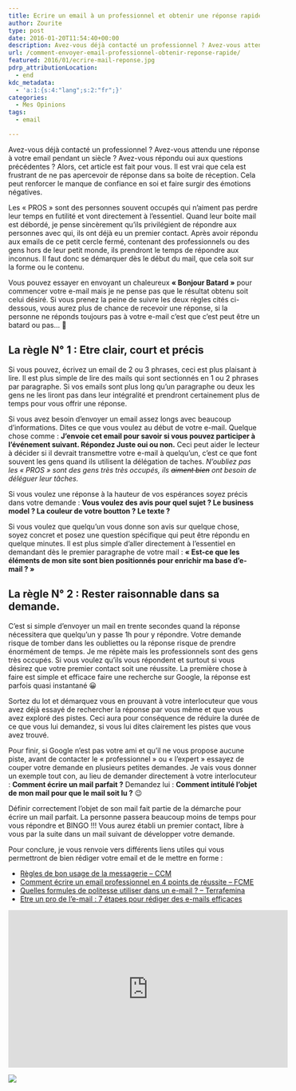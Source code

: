 ```yaml
---
title: Ecrire un email à un professionnel et obtenir une réponse rapide
author: Zourite
type: post
date: 2016-01-20T11:54:40+00:00
description: Avez-vous déjà contacté un professionnel ? Avez-vous attendu une réponse pendant un siècle ? Avez-vous répondu oui aux questions précédentes ? Alors, cet article est fait pour vous. Je vais vous donner quelques conseil pour que vous ayez plus de chance de recevoir une réponse à vos e-mails.
url: /comment-envoyer-email-professionnel-obtenir-reponse-rapide/
featured: 2016/01/ecrire-mail-reponse.jpg
pdrp_attributionLocation:
  - end
kdc_metadata:
  - 'a:1:{s:4:"lang";s:2:"fr";}'
categories:
  - Mes Opinions
tags:
  - email

---
```

Avez-vous déjà contacté un professionnel ? Avez-vous attendu une réponse à votre email pendant un siècle ? Avez-vous répondu oui aux questions précédentes ? Alors, cet article est fait pour vous. Il est vrai que cela est frustrant de ne pas apercevoir de réponse dans sa boite de réception. Cela peut renforcer le manque de confiance en soi et faire surgir des émotions négatives.

Les « PROS » sont des personnes souvent occupés qui n&rsquo;aiment pas perdre leur temps en futilité et vont directement à l’essentiel. Quand leur boite mail est débordé, je pense sincèrement qu&rsquo;ils privilégient de répondre aux personnes avec qui, ils ont déjà eu un premier contact. Après avoir répondu aux emails de ce petit cercle fermé, contenant des professionnels ou des gens hors de leur petit monde, ils prendront le temps de répondre aux inconnus. Il faut donc se démarquer dès le début du mail, que cela soit sur la forme ou le contenu.

Vous pouvez essayer en envoyant un chaleureux **« Bonjour Batard »** pour commencer votre e-mail mais je ne pense pas que le résultat obtenu soit celui désiré. Si vous prenez la peine de suivre les deux règles cités ci-dessous, vous aurez plus de chance de recevoir une réponse, si la personne ne réponds toujours pas à votre e-mail c&rsquo;est que c&rsquo;est peut être un batard ou pas&#8230; 🙂

## La règle N° 1 : Etre clair, court et précis

Si vous pouvez, écrivez un email de 2 ou 3 phrases, ceci est plus plaisant à lire. Il est plus simple de lire des mails qui sont sectionnés en 1 ou 2 phrases par paragraphe. Si vos emails sont plus long qu&rsquo;un paragraphe ou deux les gens ne les liront pas dans leur intégralité et prendront certainement plus de temps pour vous offrir une réponse.

Si vous avez besoin d&rsquo;envoyer un email assez longs avec beaucoup d&rsquo;informations. Dites ce que vous voulez au début de votre e-mail. Quelque chose comme : **J&rsquo;envoie cet email pour savoir si vous pouvez participer à l’événement suivant. Répondez Juste oui ou non.** Ceci peut aider le lecteur à décider si il devrait transmettre votre e-mail à quelqu&rsquo;un, c&rsquo;est ce que font souvent les gens quand ils utilisent la délégation de taches. _N&rsquo;oubliez pas les « PROS » sont des gens très très occupés, ils <del datetime="2016-01-17T14:46:39+00:00">aiment bien</del> ont besoin de déléguer leur tâches._

Si vous voulez une réponse à la hauteur de vos espérances soyez précis dans votre demande : **Vous voulez des avis pour quel sujet ? Le business model ? La couleur de votre boutton ? Le texte ?** 

Si vous voulez que quelqu&rsquo;un vous donne son avis sur quelque chose, soyez concret et posez une question spécifique qui peut être répondu en quelque minutes. Il est plus simple d&rsquo;aller directement à l’essentiel en demandant dès le premier paragraphe de votre mail : **« Est-ce que les éléments de mon site sont bien positionnés pour enrichir ma base d&rsquo;e-mail ? »**

## La règle N° 2 : Rester raisonnable dans sa demande.

C&rsquo;est si simple d&rsquo;envoyer un mail en trente secondes quand la réponse nécessitera que quelqu&rsquo;un y passe 1h pour y répondre. Votre demande risque de tomber dans les oubliettes ou la réponse risque de prendre énormément de temps. Je me répète mais les professionnels sont des gens très occupés. Si vous voulez qu&rsquo;ils vous répondent et surtout si vous désirez que votre premier contact soit une réussite. La première chose à faire est simple et efficace faire une recherche sur Google, la réponse est parfois quasi instantané 😀

Sortez du lot et démarquez vous en prouvant à votre interlocuteur que vous avez déjà essayé de rechercher la réponse par vous même et que vous avez exploré des pistes. Ceci aura pour conséquence de réduire la durée de ce que vous lui demandez, si vous lui dites clairement les pistes que vous avez trouvé.

Pour finir, si Google n&rsquo;est pas votre ami et qu&rsquo;il ne vous propose aucune piste, avant de contacter le « professionnel » ou « l&rsquo;expert » essayez de couper votre demande en plusieurs petites demandes. Je vais vous donner un exemple tout con, au lieu de demander directement à votre interlocuteur : **Comment écrire un mail parfait ?** Demandez lui : **Comment intitulé l&rsquo;objet de mon mail pour que le mail soit lu ?** 😉

Définir correctement l&rsquo;objet de son mail fait partie de la démarche pour écrire un mail parfait. La personne passera beaucoup moins de temps pour vous répondre et BINGO !!! Vous aurez établi un premier contact, libre à vous par la suite dans un mail suivant de développer votre demande.

Pour conclure, je vous renvoie vers différents liens utiles qui vous permettront de bien rédiger votre email et de le mettre en forme :

  * <a href="www.commentcamarche.net/contents/176-regles-de-bon-usage-de-la-messagerie" target="_blank">Règles de bon usage de la messagerie &#8211; CCM</a> 
  * <a href="www.faire-connaitre-mon-entreprise.fr/communication/comment-ecrire-un-email-professionnel/" target="_blank">Comment écrire un email professionnel en 4 points de réussite &#8211; FCME</a> 
  * <a href="http://www.terrafemina.com/emploi-a-carrieres/carriere/articles/27496-quelles-formules-de-politesse-utiliser-dans-un-e-mail-.html" target="_blank">Quelles formules de politesse utiliser dans un e-mail ? &#8211; Terrafemina</a> 
  * <a rel="nofollow" href="https://www.amazon.fr/gp/product/2212556985/ref=as_li_tl?ie=UTF8&#038;camp=1642&#038;creative=19458&#038;creativeASIN=2212556985&#038;linkCode=as2&#038;tag=ssaugrin-21">Etre un pro de l&rsquo;e-mail : 7 étapes pour rédiger des e-mails efficaces</a><img src="https://ir-fr.amazon-adsystem.com/e/ir?t=ssaugrin-21&#038;l=as2&#038;o=8&#038;a=2212556985" width="1" height="1" border="0" alt="" style="border:none !important; margin:0px !important;" />

<div class="clearfix">
  <p>
    <iframe class="alignleft" width="560" height="315" src="https://www.youtube.com/embed/CcTqSFWAYEc" frameborder="0" allowfullscreen></iframe>
  </p>
  
  <p>
    <a rel="nofollow" href="http://www.amazon.fr/gp/product/2212556985/ref=as_li_tl?ie=UTF8&#038;camp=1642&#038;creative=6746&#038;creativeASIN=2212556985&#038;linkCode=as2&#038;tag=ssaugrin-21"><img border="0" src="https://ws-eu.amazon-adsystem.com/widgets/q?_encoding=UTF8&#038;ASIN=2212556985&#038;Format=_SL250_&#038;ID=AsinImage&#038;MarketPlace=FR&#038;ServiceVersion=20070822&#038;WS=1&#038;tag=ssaugrin-21" /></a><img src="https://ir-fr.amazon-adsystem.com/e/ir?t=ssaugrin-21&#038;l=as2&#038;o=8&#038;a=2212556985" width="1" height="1" border="0" alt="" style="border:none !important; margin:0px !important;" />
  </p>
</div>